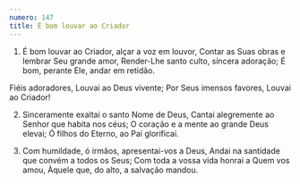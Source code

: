 ```yaml
---
numero: 147
title: É bom louvar ao Criador
---
```

1. É bom louvar ao Criador, alçar a voz em louvor,
Contar as Suas obras e lembrar Seu grande amor,
Render-Lhe santo culto, sincera adoração;
É bom, perante Ele, andar em retidão.

Fiéis adoradores,
Louvai ao Deus vivente;
Por Seus imensos favores,
Louvai ao Criador!

2. Sinceramente exaltai o santo Nome de Deus,
Cantai alegremente ao Senhor que habita nos céus;
O coração e a mente ao grande Deus elevai;
Ó filhos do Eterno, ao Pai glorificai.

3. Com humildade, ó irmãos, apresentai-vos a Deus,
Andai na santidade que convém a todos os Seus;
Com toda a vossa vida honrai a Quem vos amou,
Àquele que, do alto, a salvação mandou.

